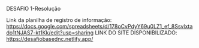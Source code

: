 DESAFIO 1-Resolução

Link da planilha de registro de informação:  https://docs.google.com/spreadsheets/d/178oCvPdyY69u0LZ1_ef_8Ssvlxtado1tNJAS7-kt1Kk/edit?usp=sharing
LINK DO SITE DISPONIBILIZADO: https://desafiobasednc.netlify.app/
